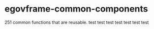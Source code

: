 # egovframe-common-components
 251 common functions that are reusable. 
test
test
test
test
test
test
test
